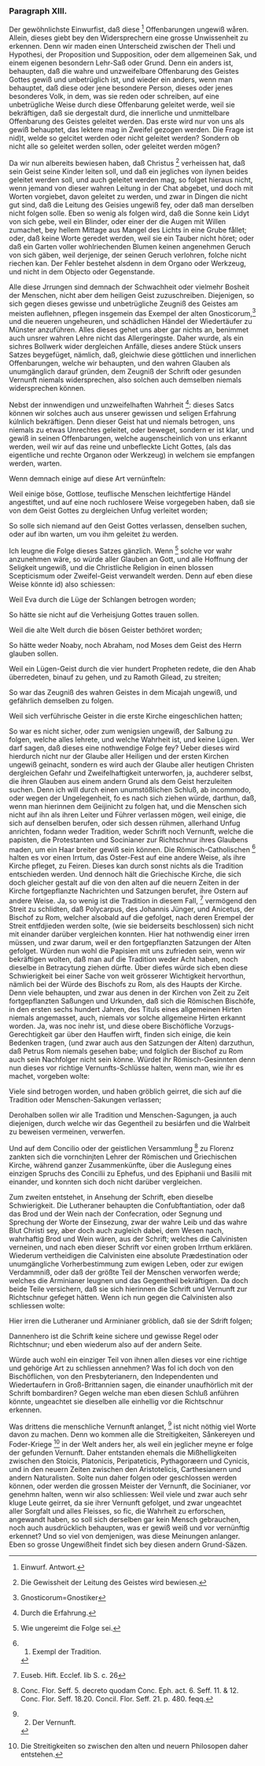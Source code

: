 
<!-- Seite 91 -->

### Paragraph XIII. ###

Der gewöhnlichste Einwurfist, daß diese [^k2r42]
Offenbarungen ungewiß wåren. Allein, dieses
giebt bey den Widersprechern eine grosse Unwissenheit
zu erkennen. Denn wir maden einen Unterscheid zwischen
der Theli und Hypothesi, der Proposition und
Supposition, oder dem allgemeinen Sak, und einem
eigenen besondern Lehr-Saß oder Grund. Denn
ein anders ist, behaupten, daß die wahre und unzweifelbare
Offenbarung des Geistes Gottes gewiß
und unbetrüglich ist, und wieder ein anders,
wenn man behauptet, daß diese oder jene besondere
Person, dieses oder jenes besonderes Volk, in dem,
was sie reden oder schreiben, auf eine unbetrügliche
Weise durch diese Offenbarung geleitet werde, weil sie
bekräftigen, daß sie dergestalt durd, die innerliche und
unmittelbare Offenbarung des Geistes geleitet werden.
Das erste wird nur von uns als gewiß behauptet,
das lektere mag in Zweifel gezogen werden. Die
Frage ist nid)t, welde so gelcitet werden oder nicht
geleitet werden? Sondern ob nicht alle so geleitet
werden sollen, oder geleitet werden mögen?

Da wir nun albereits bewiesen haben, daß Christus [^k2r43]
verheissen hat, daß sein Geist seine Kinder leiten soll, und
daß ein jegliches von ilynen beides geleitet werden soll,
und auch geleitet werden mag, so folget hieraus nicht,
wenn jemand von dieser wahren Leitung in der Chat abgebet,
und doch mit Worten vorgiebet, davon geleitet
zu werden, und zwar in Dingen die nicht gut sind, daß
die Leitung des Geisies ungewiß fey, oder daß man
derselben nicht folgen solle. Eben so wenig als folgen
wird, daß die Sonne kein Lidyt von sich gebe, weil ein 
Blinder, oder einer der die Augen mit Willen zumachet,
bey hellem Mittage aus Mangel des Lichts in eine
Grube fållet; oder, daß keine Worte geredet werden,
weil sie ein Tauber nicht höret; oder daß ein Garten
voller wohlriechenden Blumen keinen angenehmen Geruch<!-- Seite 92 -->
von sich gäben, weil derjenige, der seinen Geruch
verlohren, folche nicht riechen kan. Der Fehler bestehet
alsdenn in dem Organo oder Werkzeug, und
nicht in dem Objecto oder Gegenstande.

Alle diese Jrrungen sind demnach der Schwachheit
oder vielmehr Bosheit der Menschen, nicht aber dem
heiligen Geist zuzuschreiben. Diejenigen, so sich gegen
dieses gewisse und unbetrügliche Zeugniß des Geistes
am meisten auflehnen, pflegen insgemein das Exempel
der alten Gnosticorum,[^k2f13] und die neueren ungeheuren,
und schädlichen Händel der Wiedertäufer zu Münster
anzuführen. Alles dieses gehet uns aber gar nichts an,
benimmet auch unsrer wahren Lehre nicht das Allergeringste.
Daher wurde, als ein sichres Bollwerk wider
dergleichen Anfälle, dieses andere Stück unsers Satzes
beygefüget, nämlich, daß, gleichwie diese göttlichen
und innerlichen Offenbarungen, welche wir behaupten,
und den wahren Glauben als unumgänglich
darauf gründen, dem Zeugniß der Schrift
oder gesunden Vernunft niemals widersprechen, also
solchen auch demselben niemals widersprechen können.

Nebst der innwendigen und unzweifelhaften Wahrheit [^k2r44]:
dieses Satcs können wir solches auch aus unserer
gewissen und seligen Erfahrung kúlnlich bekräftigen.
Denn dieser Geist hat und niemals betrogen, uns niemals
zu etwas Unrechtes geleitet, oder beweget, sondern
er ist klar, und gewiß in seinen Offenbarungen, welche
augenscheinlich von uns erkannt werden, weil wir auf
das reine und unbefleckte Licht Gottes, (als das
eigentliche und rechte Organon oder Werkzeug) in
welchem sie empfangen werden, warten.

Wenn demnach einige auf diese Art vernünfteln:

Weil einige böse, Gottlose, teuflische Menschen
leichtfertige Händel angestiftet, und auf eine noch
ruchlosere Weise vorgegeben haben, daß sie von <!-- Seite 93 --><!-- content-0085.xml-->
dem Geist Gottes zu dergleichen Unfug verleitet
worden;

So solle sich niemand auf den Geist Gottes verlassen,
denselben suchen, oder auf ibn warten, um vou
ihm geleitet żu werden.

Ich leugne die Folge dieses Satzes gänzlich. Wenn [^k2r45]
solche vor wahr anzunehmen wäre, so würde aller
Glauben an Gott, und alle Hoffnung der Seligkeit
ungewiß, und die Christliche Religion in einen
blossen Scepticismum oder Zweifel-Geist verwandelt
werden. Denn auf eben diese Weise könnte id) also
schiessen:

Weil Eva durch die Lüge der Schlangen betrogen
worden;

So hätte sie nicht auf die Verheisjung Gottes
trauen sollen.

Weil die alte Welt durch die bösen Geister bethöret
worden;

So hätte weder Noaby, noch Abraham, nod Moses
dem Geist des Herrn glauben sollen.

Weil ein Lügen-Geist durch die vier hundert Propheten
redete, die den Ahab überredeten, binauf zu
gehen, und zu Ramoth Gilead, zu streiten;

So war das Zeugniß des wahren Geistes in dem
Micajah ungewiß, und gefährlich demselben zu folgen.

Weil sich verführische Geister in die erste Kirche
eingeschlichen hatten;

So war es nicht sicher, oder zum wenigsien ungewiß,
der Salbung zu folgen, welche alles lehrete, und welche
Wahrheit ist, und keine Lügen. Wer darf sagen, daß
dieses eine nothwendige Folge fey? Ueber dieses wird
hierdurch nicht nur der Glaube aller Heiligen und der
ersten Kirchen ungewiß geinacht, sondern es wird auch
der Glaube aller heutigen Christen dergleichen Gefahr
und Zweifelhaftigkeit unterworfen, ja, auchderer selbst,
die ihren Glauben aus einem andern Grund als dem<!-- Seite 94 -->
Geist herzuleiten suchen. Denn ich will durch einen unumstößlichen
Schluß, ab incommodo, oder wegen der
Ungelegenheit, fo es nach sich ziehen würde, darthun,
daß, wenn man hierinnen dem Geijinicht zu folgen hat,
und die Menschen sich nicht auf ihn als ihren Leiter und
Führer verlassen mögen, weil einige, die sich auf denselben
berufen, oder sich dessen rühmen, allerhand Unfug
anrichten, fodann weder Tradition, weder Schrift noch
Vernunft, welche die papisten, die Protestanten und
Socinianer zur Richtschnur ihres Glaubens maden,
um ein Haar breiter gewiß sein können. Die Römisch-Catholischen [^k2r46]
halten es vor einen Irrtum, das Oster-Fest
auf eine andere Weise, als ihre Kirche pfleget, zu
Feiren. Dieses kan durch sonst nichts als die Tradition
entschieden werden. Und dennoch hält die Griechische
Kirche, die sich doch gleicher gestalt auf die von den alten
auf die neuern Zeiten in der Kirche fortgepflanzte Nachrichten
und Satzungen berufet, ihre Ostern auf andere
Weise. Ja, so wenig ist die Tradition in diesem Fall, [^k2r47]
vermögend den Streit zu schlidten, daß Polycarpus,
des Johannis Jünger, und Anicetus, der Bischof zu
Rom, welcher alsobald auf die gefolget, nach deren
Erempel der Streit entfdjieden werden solte, (wie sie
beiderseits beschlossen) sich nicht mit einander darüber
vergleichen konnten. Hier hat nothwendig einer
irren müssen, und zwar darum, weil er den fortgepflanzten
Satzungen der Alten gefolget. Würden nun
wohl die Papisien mit uns zufrieden sein, wenn wir bekräftigen
wolten, daß man auf die Tradition weder
Acht haben, noch dieselbe in Betracytung ziehen dürfte.
Über diefes würde sich eben diese Schwierigkeit bei
einer Sache von weit grösserer Wichtigkeit hervorthun,
nämlich bei der Würde des Bischofs zu Rom,
als des Haupts der Kirche. Denn viele behaupten,
und zwar aus denen in der Kirchen von Zeit zu Zeit fortgepflanzten
Saßungen und Urkunden, daß sich die Römischen<!-- Seite 95 --><!-- content-0087.xml -->
Bischöfe, in den ersten sechs hundert Jahren,
des Tituls eines allgemeinen Hirten niemals angemasset,
auch, niemals vor solche allgemeine Hirten erkannt
worden. Ja, was noc inehr ist, und diese obere
Bischöfliche Vorzugs-Gerechtigkeit gar über
den Hauffen wirft, finden sich einige, die kein Bedenken
tragen, (und zwar auch aus den Satzungen der
Alten) darzuthun, daß Petrus Rom niemals gesehen
babe; und folglich der Bischof zu Rom auch sein
Nachfolger nicht sein könne. Würdet ihr Römisch-Gesinnten
denn nun dieses vor richtige Vernunfts-Schlüsse
halten, wenn man, wie ihr es machet, vorgeben
wolte:

Viele sind betrogen worden, und haben gröblich geirret,
die sich auf die Tradition oder Menschen-Sakungen
verlassen;

Derohalben sollen wir alle Tradition und Menschen-Sagungen,
ja auch diejenigen, durch welche wir das
Gegentheil zu besiárfen und die Walrbeit zu beweisen
vermeinen, verwerfen.

Und auf dem Concilio oder der geistlichen Versammlung [^k2r48]
zu Florenz zankten sich die vornchinjten Lehrer der
Römischen und Griechischen Kirche, während ganzer
Zusammenkünfte, über die Auslegung eines einzigen
Spruchs des Concilii zu Ephefus, und des Epiphanii
und Basilii mit einander, und konnten sich doch nicht darüber
vergleichen. 

Zum zweiten entstehet, in Ansehung der Schrift,
eben dieselbe Schwierigkeit. Die Lutheraner behaupten
die Confubftantiation, oder daß das Brod
und der Wein nach der Confecration, oder Segnung
und Sprechung der Worte der Einsezung, zwar der
wahre Leib und das wahre Blut Christi sey, aber doch
auch zugleich dabei, dem Wesen nach, wahrhaftig
Brod und Wein wären, aus der Schrift; welches die
Calvinisten verneinen, und nach eben dieser Schrift vor<!-- Seite 96 -->
einen groben Irrthum erklären. Wiederum vertheidigen
die Calvinisten eine absolute Prædestination oder
unumgängliche Vorherbestimmung zum ewigen Leben,
oder zur ewigen Verdammniß, oder daß der größte
Teil der Menschen verworfen werde; welches die Arminianer
leugnen und das Gegentheil bekräftigen. Da
doch beide Teile versichern, daß sie sich hierinnen die
Schrift und Vernunft zur Richtschnur gefeget hätten.
Wenn ich nun gegen die Calvinisten also schliessen wolte:

Hier irren die Lutheraner und Arminianer gröblich,
daß sie der Sdrift folgen;

Dannenhero ist die Schrift keine sichere und gewisse
Regel oder Richtschnur; und eben wiederum also auf
der andern Seite.

Würde auch wohl ein einziger Teil von ihnen allen
dieses vor eine richtige und gehörige Art zu schliessen annehmen?
Was fol ich doch von den Bischöflichen,
von den Presbyterianern, den Independenten und
Wiedertaufern in Groß-Brittannien sagen, die einander
unaufhörlich mit der Schrift bombardiren? Gegen
welche man eben diesen Schluß anführen könnte, 
ungeachtet sie dieselben alle einhellig vor die Richtschnur
erkennen.

Was drittens die menschliche Vernunft anlanget, [^k2r49]
ist nicht nöthig viel Worte davon zu machen. Denn wo
kommen alle die Streitigkeiten, Sånkereyen und Foder-Kriege [^k2r50]
in der Welt anders her, als weil ein jeglicher
meyne er folge der gefunden Vernunft. Daher entstanden
ehemals die Mißhelligkeiten zwischen den Stoicis,
Platonicis, Peripateticis, Pythagoræern und Cynicis,
und in den neuern Zeiten zwischen den Aristotelicis,
Carthesianern und andern Naturalisten. Solte nun
daher folgen oder geschlossen werden können, oder werden
die grossen Meister der Vernunft, die Socinianer,
vor genehmn halten, wenn wir also schliessen: Weil viele
und zwar auch sehr kluge Leute geirret, da sie ihrer<!-- Seite 97 -->
Vernunft gefolget, und zwar ungeachtet aller Sorgfalt
und alles Fleisses, so fic, die Wahrheit zu erforschen,
angewandt haben, so soll sich derselben gar kein Mensch
gebrauchen, noch auch ausdrücklich behaupten, was er
gewiß weiß und vor vernünftig erkennet? Und so viel
von demjenigen, was diese Meinungen anlanger. Eben
so grosse Ungewißheit findet sich bey diesen andern
Grund-Säzen.


[^k2f13]: Gnosticorum=Gnostiker

[^k2r42]: Einwurf. Antwort.
[^k2r43]: Die Gewissheit der Leitung des Geistes wird bewiesen.
[^k2r44]: Durch die Erfahrung.
[^k2r45]: Wie ungereimt die Folge sei.
[^k2r46]: 1. Exempl der Tradition.
[^k2r47]: Euseb. Hift. Ecclef. lib S. c. 26
[^k2r48]: Conc. Flor. Seff. 5. decreto quodam Conc. Eph. act. 6. Seff. 11. & 12. Conc. Flor. Seff. 18.20. Concil. Flor. Seff. 21. p. 480. feqq. 
[^k2r49]: 2. Der Vernunft.
[^k2r50]: Die Streitigkeiten so zwischen den alten und neuern Philosopen daher entstehen.
